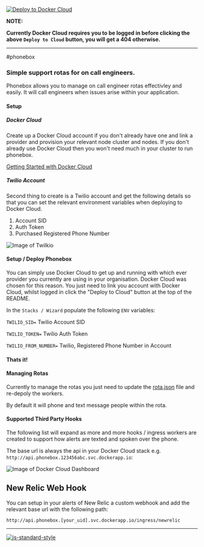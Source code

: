 [![Deploy to Docker Cloud](https://files.cloud.docker.com/images/deploy-to-dockercloud.svg)](https://cloud.docker.com/stack/deploy/)

**NOTE:**

**Currently Docker Cloud requires you to be logged in before clicking the above `Deploy to Cloud` button, you will get a 404 otherwise.**

* * *

#phonebox

### Simple support rotas for on call engineers.

Phonebox allows you to manage on call engineer rotas effectivley and easily.  It will call engineers when issues arise within your application.

#### Setup

##### Docker Cloud
Create up a Docker Cloud account if you don't already have one and link a provider and provision your relevant node cluster and nodes.  If you don't already use Docker Cloud then you won't need much in your cluster to run phonebox.

[Getting Started with Docker Cloud](https://docs.docker.com/docker-cloud/getting-started/)

##### Twilio Account
Second thing to create is a Twilio account and get the following details so that you can set the relevant environment variables when deploying to Docker Cloud.

1. Account SID
2. Auth Token
3. Purchased Registered Phone Number

![Image of Twilkio](https://s3-eu-west-1.amazonaws.com/learn.craftship.io/twilio_details.png)


#### Setup / Deploy Phonebox
You can simply use Docker Cloud to get up and running with which ever provider you currently are using in your organisation.  Docker Cloud was chosen for this reason.  You just need to link you account with Docker Cloud, whilst logged in click the "Deploy to Cloud" button at the top of the README.

In the `Stacks / Wizard` populate the following `ENV` variables:

`TWILIO_SID=` Twilio Account SID

`TWILIO_TOKEN=` Twilio Auth Token

`TWILIO_FROM_NUMBER=` Twilio, Registered Phone Number in Account

####

**Thats it!**

#### Managing Rotas
Currently to manage the rotas you just need to update the [rota.json](https://github.com/craftship/phonebox/blob/master/src/workers/rota.json) file and re-depoly the workers.

By default it will phone and text message people within the rota.

#### Supported Third Party Hooks
The following list will expand as more and more hooks / ingress workers are created to support how alerts are texted and spoken over the phone.

The base url is always the api in your Docker Cloud stack e.g. `http://api.phonebox.123456abc.svc.dockerapp.io`:

![Image of Docker Cloud Dashboard](https://s3-eu-west-1.amazonaws.com/learn.craftship.io/docker_url.png)

## New Relic Web Hook

You can setup in your alerts of New Relic a custom webhook and add the relevant base url with the following path:

`http://api.phonebox.[your_uid].svc.dockerapp.io/ingress/newrelic`

* * *

[![js-standard-style](https://cdn.rawgit.com/feross/standard/master/badge.svg)](https://github.com/feross/standard)


